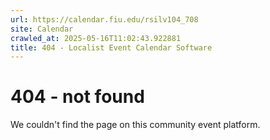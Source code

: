 ```yaml
---
url: https://calendar.fiu.edu/rsilv104_708
site: Calendar
crawled_at: 2025-05-16T11:02:43.922881
title: 404 - Localist Event Calendar Software
---
```


# 404 - not found
We couldn't find the page on this community event platform.
